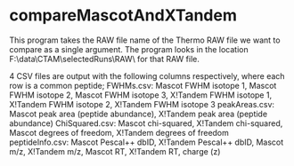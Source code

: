 # compareMascotAndXTandem

This program takes the RAW file name of the Thermo RAW file we want to compare as a single argument. The program looks in the location F:\\data\\CTAM\\selectedRuns\\RAW\\ for that RAW file.

4 CSV files are output with the following columns respectively, where each row is a common peptide;
	FWHMs.csv:	Mascot FWHM isotope 1, Mascot FWHM isotope 2, Mascot FWHM isotope 3, X!Tandem FWHM isotope 1, X!Tandem FWHM isotope 2, X!Tandem FWHM isotope 3
	peakAreas.csv:	Mascot peak area (peptide abundance), X!Tandem peak area (peptide abundance)
	ChiSquared.csv:	Mascot chi-squared, X!Tandem chi-squared, Mascot degrees of freedom, X!Tandem degrees of freedom
	peptideInfo.csv:	Mascot Pescal++ dbID, X!Tandem Pescal++ dbID, Mascot m/z, X!Tandem m/z, Mascot RT, X!Tandem RT, charge (z)
